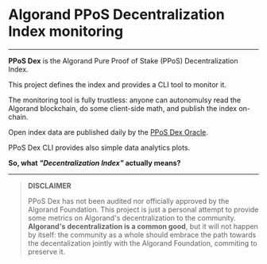# Algorand PPoS Decentralization Index monitoring

---

**PPoS Dex** is the Algorand Pure Proof of Stake (PPoS) Decentralization Index.

This project defines the index and provides a CLI tool to monitor it.

The monitoring tool is fully trustless: anyone can autonomulsy read the
Algorand blockchain, do some client-side math, and publish the index on-chain.

Open index data are published daily by the [PPoS Dex Oracle](https://algoexplorer.io/address/WIPE4JSUWLXKZZK6GJ6VI32PX6ZWPKBRH5YFRJCHWOVC73P5RI4DGUQUWQ).

PPoS Dex CLI provides also simple data analytics plots.

**So, what _"Decentralization Index"_ actually means?**

---

> **DISCLAIMER**
>
> PPoS Dex has not been audited nor officially approved by the Algorand
> Foundation. This project is just a personal attempt to provide some metrics
> on Algorand's decentralization to the community. **Algorand's
> decentralization is a common good**, but it will not happen by itself: the
> community as a whole should embrace the path towards the decentalization
> jointly with the Algorand Foundation, commiting to preserve it.
